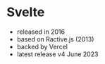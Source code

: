 # Svelte

- released in 2016
- based on Ractive.js (2013)
- backed by Vercel
- latest release v4 June 2023
